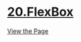 # [20.FlexBox](https://iamwatchdogs.github.io/Front-end/HTML_CSS/Practice/20.FlexBox/)

[View the Page](https://iamwatchdogs.github.io/Front-end/HTML_CSS/Practice/20.FlexBox/ "View this Page")
